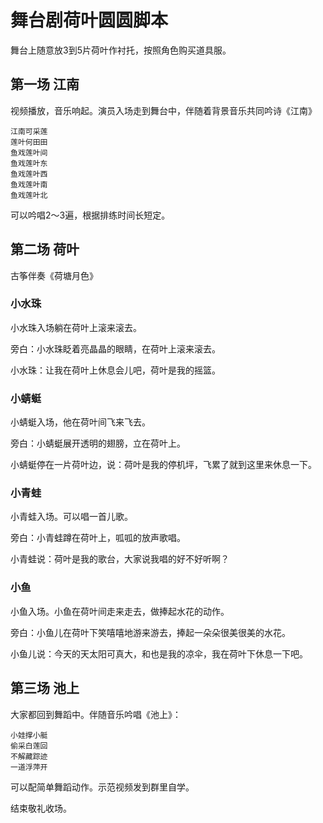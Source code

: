 # 舞台剧荷叶圆圆脚本

舞台上随意放3到5片荷叶作衬托，按照角色购买道具服。

## 第一场 江南

视频播放，音乐响起。演员入场走到舞台中，伴随着背景音乐共同吟诗《江南》

	江南可采莲
	莲叶何田田
	鱼戏莲叶间
	鱼戏莲叶东
	鱼戏莲叶西
	鱼戏莲叶南
	鱼戏莲叶北

可以吟唱2～3遍，根据排练时间长短定。

## 第二场 荷叶

古筝伴奏《荷塘月色》

### 小水珠

小水珠入场躺在荷叶上滚来滚去。

旁白：小水珠眨着亮晶晶的眼睛，在荷叶上滚来滚去。

小水珠：让我在荷叶上休息会儿吧，荷叶是我的摇篮。


### 小蜻蜓

小蜻蜓入场，他在荷叶间飞来飞去。

旁白：小蜻蜓展开透明的翅膀，立在荷叶上。

小蜻蜓停在一片荷叶边，说：荷叶是我的停机坪，飞累了就到这里来休息一下。

### 小青蛙

小青蛙入场。可以唱一首儿歌。

旁白：小青蛙蹲在荷叶上，呱呱的放声歌唱。

小青蛙说：荷叶是我的歌台，大家说我唱的好不好听啊？

### 小鱼

小鱼入场。小鱼在荷叶间走来走去，做捧起水花的动作。

旁白：小鱼儿在荷叶下笑嘻嘻地游来游去，捧起一朵朵很美很美的水花。

小鱼儿说：今天的天太阳可真大，和也是我的凉伞，我在荷叶下休息一下吧。

## 第三场 池上

大家都回到舞蹈中。伴随音乐吟唱《池上》：

	小娃撑小艇
	偷采白莲回
	不解藏踪迹
	一道浮萍开

可以配简单舞蹈动作。示范视频发到群里自学。

结束敬礼收场。